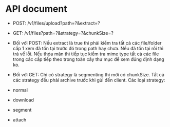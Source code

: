 # API document
- POST: /v1/files/upload?path=?&extract=?
- GET: /v1/files?path=?&strategy=?&chunkSize=?

- Đối với POST:
Nếu extract là true thì phải kiểm tra tất cả các file/folder cấp 1 xem đã tồn tại trước đó trong path hay chưa. Nếu đã tồn tại rồi thì trả về lỗi.
Nếu thỏa mãn thì tiếp tục kiểm tra mime type tất cả các file trong các cấp tiếp theo trong toàn cây thư mục để xem đúng định dạng ko.
- Đối với GET:
Chỉ có strategy là segmenting thì mới có chunkSize. Tất cả các strategy đều phải archive trước khi gửi đến client.
Các loại strategy:
- normal
- download
- segment
- attach


